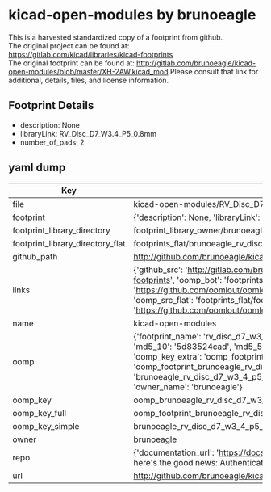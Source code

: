 # kicad-open-modules by brunoeagle  
This is a harvested standardized copy of a footprint from github.  
The original project can be found at:  
https://gitlab.com/kicad/libraries/kicad-footprints  
The original footprint can be found at:
http://gitlab.com/brunoeagle/kicad-open-modules/blob/master/XH-2AW.kicad_mod
Please consult that link for additional, details, files, and license information.  
## Footprint Details
* description: None  
* libraryLink: RV_Disc_D7_W3.4_P5_0.8mm  
* number_of_pads: 2  
## yaml dump  
| Key | Value |  
| --- | --- |  
| file | kicad-open-modules/RV_Disc_D7_W3.4_P5_0.8mm.kicad_mod |  
| footprint | {'description': None, 'libraryLink': 'RV_Disc_D7_W3.4_P5_0.8mm', 'number_of_pads': 2} |  
| footprint_library_directory | footprint_library_owner/brunoeagle_kicad-open-modules |  
| footprint_library_directory_flat | footprints_flat/brunoeagle_rv_disc_d7_w3_4_p5_0_8mm_rv_disc_d7_w3_4_p5_0_8mm/working |  
| github_path | http://github.com/brunoeagle/kicad-open-modules/blob/master/RV_Disc_D7_W3.4_P5_0.8mm.kicad_mod |  
| links | {'github_src': 'http://gitlab.com/brunoeagle/kicad-open-modules/blob/master/XH-2AW.kicad_mod', 'github_src_repo': 'https://gitlab.com/kicad/libraries/kicad-footprints', 'oomp_bot': 'footprints/brunoeagle_rv_disc_d7_w3_4_p5_0_8mm_rv_disc_d7_w3_4_p5_0_8mm/working', 'oomp_bot_github': 'https://github.com/oomlout/oomlout_oomp_footprint_bot/tree/main/footprints/brunoeagle_rv_disc_d7_w3_4_p5_0_8mm_rv_disc_d7_w3_4_p5_0_8mm/working', 'oomp_src_flat': 'footprints_flat/footprints_flat/brunoeagle_rv_disc_d7_w3_4_p5_0_8mm_rv_disc_d7_w3_4_p5_0_8mm/working', 'oomp_src_flat_github': 'https://github.com/oomlout/oomlout_oomp_footprint_src/tree/main/footprints_flat/brunoeagle_rv_disc_d7_w3_4_p5_0_8mm_rv_disc_d7_w3_4_p5_0_8mm/working'} |  
| name | kicad-open-modules |  
| oomp | {'footprint_name': 'rv_disc_d7_w3_4_p5_0_8mm', 'library_name': 'rv_disc_d7_w3_4_p5_0_8mm_kicad_mod', 'md5': '5d83524cadbf2f4a27c93e679e8be659', 'md5_10': '5d83524cad', 'md5_5': '5d835', 'md5_6': '5d8352', 'oomp_key': 'oomp_brunoeagle_rv_disc_d7_w3_4_p5_0_8mm_rv_disc_d7_w3_4_p5_0_8mm', 'oomp_key_extra': 'oomp_footprint_brunoeagle_rv_disc_d7_w3_4_p5_0_8mm_rv_disc_d7_w3_4_p5_0_8mm', 'oomp_key_full': 'oomp_footprint_brunoeagle_rv_disc_d7_w3_4_p5_0_8mm_rv_disc_d7_w3_4_p5_0_8mm_5d8352', 'oomp_key_simple': 'brunoeagle_rv_disc_d7_w3_4_p5_0_8mm_rv_disc_d7_w3_4_p5_0_8mm', 'original_filename': 'kicad-open-modules/RV_Disc_D7_W3.4_P5_0.8mm.kicad_mod', 'owner_name': 'brunoeagle'} |  
| oomp_key | oomp_brunoeagle_rv_disc_d7_w3_4_p5_0_8mm_rv_disc_d7_w3_4_p5_0_8mm |  
| oomp_key_full | oomp_footprint_brunoeagle_rv_disc_d7_w3_4_p5_0_8mm_rv_disc_d7_w3_4_p5_0_8mm |  
| oomp_key_simple | brunoeagle_rv_disc_d7_w3_4_p5_0_8mm_rv_disc_d7_w3_4_p5_0_8mm |  
| owner | brunoeagle |  
| repo | {'documentation_url': 'https://docs.github.com/rest/overview/resources-in-the-rest-api#rate-limiting', 'message': "API rate limit exceeded for 84.66.173.59. (But here's the good news: Authenticated requests get a higher rate limit. Check out the documentation for more details.)"} |  
| url | http://github.com/brunoeagle/kicad-open-modules |  

